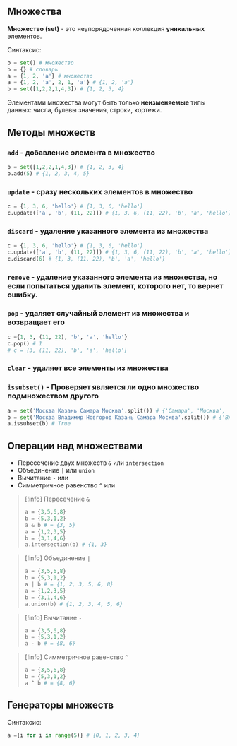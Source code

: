 ## Множества 

**Множество (set)** - это неупорядоченная коллекция **уникальных** элементов.

Синтаксис: 

```python
b = set() # множество
b = {} # словарь
a = {1, 2, 'a'} # множество
a = {1, 2, 'a', 2, 1, 'a'} # {1, 2, 'a'}
b = set([1,2,2,1,4,3]) # {1, 2, 3, 4}
```

Элементами множества могут быть только **неизменяемые** типы данных: числа, булевы значения, строки, кортежи. 

## Методы множеств

### `add` - добавление элемента в множество

```python
b = set([1,2,2,1,4,3]) # {1, 2, 3, 4}
b.add(5) # {1, 2, 3, 4, 5}
```

### `update` - сразу нескольких элементов в множество

```python
c = {1, 3, 6, 'hello'} # {1, 3, 6, 'hello'}
c.update(['a', 'b', (11, 22)]) # {1, 3, 6, (11, 22), 'b', 'a', 'hello'}
```

### `discard` - удаление указанного элемента из множества

```python
c = {1, 3, 6, 'hello'} # {1, 3, 6, 'hello'}
c.update(['a', 'b', (11, 22)]) # {1, 3, 6, (11, 22), 'b', 'a', 'hello'}
c.discard(6) # {1, 3, (11, 22), 'b', 'a', 'hello'}
```

### `remove` - удаление указанного элемента из множества, но если попытаться удалить элемент, которого нет, то вернет ошибку.

### `pop` - удаляет случайный элемент из множества и возвращает его

```python
c ={1, 3, (11, 22), 'b', 'a', 'hello'}
c.pop() # 1
# c = {3, (11, 22), 'b', 'a', 'hello'}
```

### `clear` - удаляет все элементы из множества

### `issubset()` - Проверяет является ли одно множество подмножеством другого

```python
a = set('Москва Казань Самара Москва'.split()) # {'Самара', 'Москва', 'Казань'}
b = set('Москва Владимир Новгород Казань Самара Москва'.split()) # {'Владимир', 'Москва', 'Новгород', 'Самара', 'Казань'}
a.issubset(b) # True
```
## Операции над множествами

- Пересечение двух множеств `&` или `intersection`
- Объединение `|` или `union`
- Вычитание `-` или 
- Симметричное равенство `^` или

>[!info] Пересечение `&`
>```python
>a = {3,5,6,8}
> b = {5,3,1,2}
> a & b # = {3, 5}
> a = {1,2,3,5}
> b = {3,1,4,6}
> a.intersection(b) # {1, 3}
>```

>[!info] Объединение `|`
>```python
>a = {3,5,6,8}
> b = {5,3,1,2}
> a | b # = {1, 2, 3, 5, 6, 8}
> a = {1,2,3,5}
> b = {3,1,4,6}
> a.union(b) # {1, 2, 3, 4, 5, 6}
>```

>[!info] Вычитание `-`
>```python
>a = {3,5,6,8}
> b = {5,3,1,2}
> a - b # = {8, 6}
>```

>[!info] Симметричное равенство `^`
>```python
>a = {3,5,6,8}
> b = {5,3,1,2}
> a ^ b # = {8, 6}
>```


## Генераторы множеств

Синтаксис: 

```python
a ={i for i in range(5)} # {0, 1, 2, 3, 4}
```

